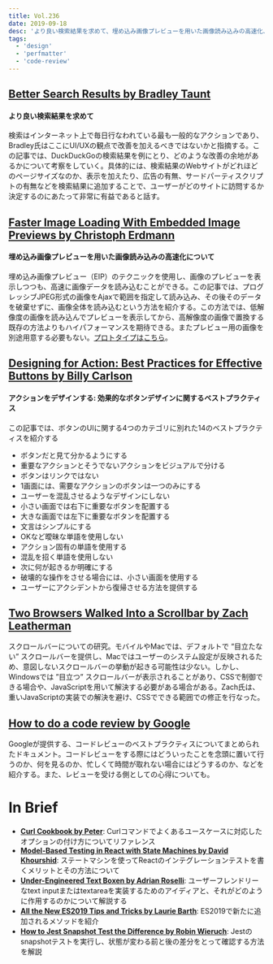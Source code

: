 ```yaml
---
title: Vol.236
date: 2019-09-18
desc: 'より良い検索結果を求めて、埋め込み画像プレビューを用いた画像読み込みの高速化、効果的なボタンデザインに関するベストプラクティス、ほか計10リンク'
tags:
  - 'design'
  - 'perfmatter'
  - 'code-review'
---
```


## [Better Search Results by Bradley Taunt](https://bradleytaunt.com/better-search-results/)

#### より良い検索結果を求めて
検索はインターネット上で毎日行なわれている最も一般的なアクションであり、Bradley氏はここにUI/UXの観点で改善を加えるべきではないかと指摘する。この記事では、DuckDuckGoの検索結果を例にとり、どのような改善の余地があるかについて考察をしていく。具体的には、検索結果のWebサイトがどれほどのページサイズなのか、表示を加えたり、広告の有無、サードパーティスクリプトの有無などを検索結果に追加することで、ユーザーがどのサイトに訪問するか決定するのにあたって非常に有益であると話す。

## [Faster Image Loading With Embedded Image Previews by Christoph Erdmann](https://www.smashingmagazine.com/2019/08/faster-image-loading-embedded-previews/)

#### 埋め込み画像プレビューを用いた画像読み込みの高速化について
埋め込み画像プレビュー（EIP）のテクニックを使用し、画像のプレビューを表示しつつも、高速に画像データを読み込むことができる。この記事では、プログレッシブJPEG形式の画像をAjaxで範囲を指定して読み込み、その後そのデータを破棄せずに、画像全体を読み込むという方法を紹介する。この方法では、低解像度の画像を読み込んでプレビューを表示してから、高解像度の画像で置換する既存の方法よりもハイパフォーマンスを期待できる。またプレビュー用の画像を別途用意する必要もない。[プロトタイプはこちら](http://embedded-image-preview.cerdmann.com/prototype/)。

## [Designing for Action: Best Practices for Effective Buttons by Billy Carlson](https://balsamiq.com/learn/resources/articles/best-practices-button-design/)

#### アクションをデザインする: 効果的なボタンデザインに関するベストプラクティス
 この記事では、ボタンのUIに関する4つのカテゴリに別れた14のベストプラクティスを紹介する

- ボタンだと見て分かるようにする
- 重要なアクションとそうでないアクションをビジュアルで分ける
- ボタンはリンクではない
- 1画面には、需要なアクションのボタンは一つのみにする
- ユーザーを混乱させるようなデザインにしない
- 小さい画面では右下に重要なボタンを配置する
- 大きな画面では左下に重要なボタンを配置する
- 文言はシンプルにする
- OKなど曖昧な単語を使用しない
- アクション固有の単語を使用する
- 混乱を招く単語を使用しない
- 次に何が起きるか明確にする
- 破壊的な操作をさせる場合には、小さい画面を使用する
- ユーザーにアクシデントから復帰させる方法を提供する

## [Two Browsers Walked Into a Scrollbar by Zach Leatherman](https://www.filamentgroup.com/lab/scrollbars/)

スクロールバーについての研究。モバイルやMacでは、デフォルトで “目立たない” スクロールバーを提供し、Macではユーザーのシステム設定が反映されるため、意図しないスクロールバーの挙動が起きる可能性は少ない。しかし、Windowsでは ”目立つ” スクロールバーが表示されることがあり、CSSで制御できる場合や、JavaScriptを用いて解決する必要がある場合がある。Zach氏は、重いJavaScriptの実装での解決を避け、CSSでできる範囲での修正を行なった。

## [How to do a code review by Google](https://google.github.io/eng-practices/review/reviewer/)

Googleが提供する、コードレビューのベストプラクティスについてまとめられたドキュメント。コードレビューをする際にはどういったことを念頭に置いて行うのか、何を見るのか、忙しくて時間が取れない場合にはどうするのか、などを紹介する。また、レビューを受ける側としての心得についても。

# In Brief
- [**Curl Cookbook by Peter**](https://catonmat.net/cookbooks/curl): Curlコマンドでよくあるユースケースに対応したオプションの付け方についてリファレンス
- [**Model-Based Testing in React with State Machines by David Khourshid**](https://css-tricks.com/model-based-testing-in-react-with-state-machines/): ステートマシンを使ってReactのインテグレーションテストを書くメリットとその方法について
- [**Under-Engineered Text Boxen by Adrian Roselli**](http://adrianroselli.com/2019/09/under-engineered-text-boxen.html): ユーザーフレンドリーなtext inputまたはtextareaを実装するためのアイディアと、それがどのように作用するのかについて解説する
- [**All the New ES2019 Tips and Tricks by Laurie Barth**](https://css-tricks.com/all-the-new-es2019-tips-and-tricks/): ES2019で新たに追加されるメソッドを紹介
- [**How to Jest Snapshot Test the Difference by Robin Wieruch**](https://www.robinwieruch.de/jest-snapshot-test-difference): Jestのsnapshotテストを実行し、状態が変わる前と後の差分をとって確認する方法を解説

